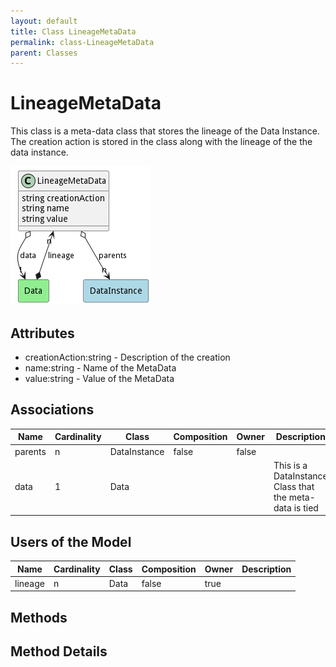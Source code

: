 ```yaml
---
layout: default
title: Class LineageMetaData
permalink: class-LineageMetaData
parent: Classes
---
```


# LineageMetaData

This class is a meta-data class that stores the lineage of the Data Instance. The creation action is stored in the class along with the lineage of the the data instance.

![Logical Diagram](./logical.png)

## Attributes

* creationAction:string - Description of the creation
* name:string - Name of the MetaData
* value:string - Value of the MetaData


## Associations

| Name | Cardinality | Class | Composition | Owner | Description |
| --- | --- | --- | --- | --- | --- |
| parents | n | DataInstance | false | false |  |
| data | 1 | Data |  |  | This is a DataInstance Class that the meta-data is tied |



## Users of the Model

| Name | Cardinality | Class | Composition | Owner | Description |
| --- | --- | --- | --- | --- | --- |
| lineage | n | Data | false | true |  |





## Methods


<h2>Method Details</h2>
    

